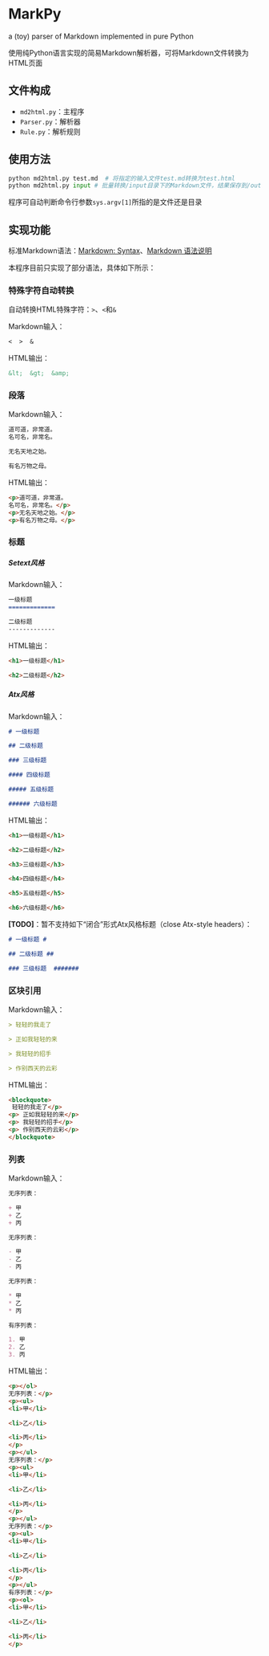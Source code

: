 # MarkPy
a (toy) parser of Markdown implemented in pure Python

使用纯Python语言实现的简易Markdown解析器，可将Markdown文件转换为HTML页面

## 文件构成

+ `md2html.py`：主程序
+ `Parser.py`：解析器
+ `Rule.py`：解析规则

## 使用方法

``` python
python md2html.py test.md  # 将指定的输入文件test.md转换为test.html
python md2html.py input # 批量转换/input目录下的Markdown文件，结果保存到/output目录
```

程序可自动判断命令行参数`sys.argv[1]`所指的是文件还是目录

## 实现功能

标准Markdown语法：[Markdown: Syntax](http://daringfireball.net/projects/markdown/syntax)、[Markdown 语法说明](http://wowubuntu.com/markdown/index.html)

本程序目前只实现了部分语法，具体如下所示：

### 特殊字符自动转换

自动转换HTML特殊字符：`>`、`<`和`&`

Markdown输入：

``` Markdown
<  >  &
```

HTML输出：

``` html
&lt;  &gt;  &amp;
```

### 段落

Markdown输入：
``` Markdown
道可道，非常道。
名可名，非常名。

无名天地之始。

有名万物之母。
```

HTML输出：
``` html
<p>道可道，非常道。
名可名，非常名。</p>
<p>无名天地之始。</p>
<p>有名万物之母。</p>
```


### 标题

##### Setext风格

Markdown输入：

``` Markdown
一级标题
=============

二级标题
-------------
```

HTML输出：

``` html
<h1>一级标题</h1>

<h2>二级标题</h2>
```

##### Atx风格

Markdown输入：

``` Markdown
# 一级标题

## 二级标题

### 三级标题

#### 四级标题

##### 五级标题

###### 六级标题
```

HTML输出：

``` html
<h1>一级标题</h1>

<h2>二级标题</h2>

<h3>三级标题</h3>

<h4>四级标题</h4>

<h5>五级标题</h5>

<h6>六级标题</h6>
```

**[TODO]**：暂不支持如下“闭合”形式Atx风格标题（close Atx-style headers）：

``` Markdown
# 一级标题 #

## 二级标题 ##

### 三级标题  #######
```

### 区块引用

Markdown输入：

``` Markdown
> 轻轻的我走了

> 正如我轻轻的来

> 我轻轻的招手

> 作别西天的云彩
```

HTML输出：

``` html
<blockquote>
 轻轻的我走了</p>
<p> 正如我轻轻的来</p>
<p> 我轻轻的招手</p>
<p> 作别西天的云彩</p>
</blockquote>
```

### 列表

Markdown输入：

``` Markdown
无序列表：

+ 甲
+ 乙
+ 丙

无序列表：

- 甲
- 乙
- 丙

无序列表：

* 甲
* 乙
* 丙

有序列表：

1. 甲
2. 乙
3. 丙
```

HTML输出：

``` html
<p></ol>
无序列表：</p>
<p><ul>
<li>甲</li>

<li>乙</li>

<li>丙</li>
</p>
<p></ul>
无序列表：</p>
<p><ul>
<li>甲</li>

<li>乙</li>

<li>丙</li>
</p>
<p></ul>
无序列表：</p>
<p><ul>
<li>甲</li>

<li>乙</li>

<li>丙</li>
</p>
<p></ul>
有序列表：</p>
<p><ol>
<li>甲</li>

<li>乙</li>

<li>丙</li>
</p>
```